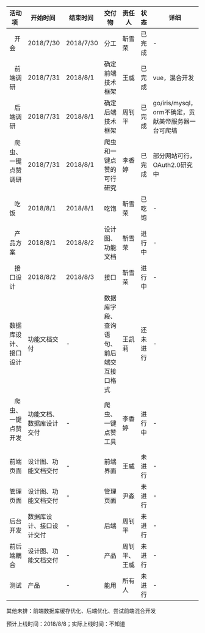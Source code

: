 
| 活动项 | 开始时间 | 结束时间 | 交付物 | 责任人 | 状态 | 详细 |
|-----|-----|-----|-----|-----|-----|-----|
|    开会   | 2018/7/30 | 2018/7/30 | 分工 |靳雪荣 |已完成 | - |
|    前端调研   | 2018/7/31 | 2018/8/1 | 确定前端技术框架 |王威 |  已完成 | vue，混合开发 |
|    后端调研   | 2018/7/31 | 2018/8/1 | 确定后端技术框架 |周钊平 | 已完成 | go/iris/mysql，orm不确定，贡献美帝服务器一台可爬墙 |
|    爬虫、一键点赞调研   | 2018/7/31 | 2018/8/1 | 爬虫和一键点赞的可行研究 | 李香婷 | 已完成 | 部分网站可行，OAuth2.0研究中 |
|    吃饭   | 2018/8/1 | 2018/8/1 | 吃饱 |靳雪荣 |已吃饱 | - |
|    产品方案   | 2018/8/1 | 2018/8/2 | 设计图、功能文档 |靳雪荣 |进行中 | - |
|    接口设计   | 2018/8/2 | 2018/8/3 | 接口 |靳雪荣 |进行中 | - |
| 数据库设计、接口设计 | 功能文档交付 | - | 数据库字段、查询语句、前后端交互接口格式 | 王凯莉 | 还未进行 | - |
|    爬虫、一键点赞开发   | 功能文档、数据库设计交付 | - | 爬虫、一键点赞工具 | 李香婷 | 进行中 | - |
| 前端页面 | 设计图、功能文档交付 | - | 前端界面 | 王威 | 未进行 | - |
| 管理页面 | 设计图、功能文档交付 | - | 管理页面 | 尹淼 | 未进行 | - |
| 后台开发 | 数据库设计、接口设计交付 | - | 后端 | 周钊平 | 未进行 | - |
| 前后端耦合 | 设计图、功能文档交付 | - | 产品 | 周钊平、王威 | 未进行 | - |
| 测试 | 产品 | - | 能用 | 所有人 | 未进行 | - |

其他未排：前端数据库缓存优化、后端优化、尝试前端混合开发

预计上线时间：2018/8/8；实际上线时间：不知道